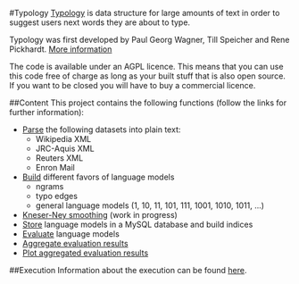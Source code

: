 #Typology
[Typology](http://www.typology.de) is data structure for large amounts of text in order to suggest users next words they are about to type.

Typology was first developed by Paul Georg Wagner, Till Speicher and Rene Pickhardt. [More information](http://www.rene-pickhardt.de/tag/typology)

The code is available under an AGPL licence. This means that you can use this code free of charge as long as your built stuff that is also open source. If you want to be closed you will have to buy a commercial licence.

##Content
This project contains the following functions (follow the links for further information):

+ [Parse](src/de/typology/parser) the following datasets into plain text:
  + Wikipedia XML
  + JRC-Aquis XML
  + Reuters XML
  + Enron Mail
+ [Build](src/de/typology/splitter) different favors of language models
  + ngrams
  + typo edges
  + general language models (1, 10, 11, 101, 111, 1001, 1010, 1011, ...)
+ [Kneser-Ney smoothing](src/de/typology/smoother) (work in progress)
+ [Store](src/de/typology/scripts) language models in a MySQL database and build indices
+ [Evaluate](src/de/typology/evaluation) language models
+ [Aggregate evaluation results](scripts)
+ [Plot aggregated evaluation results](src/de/typology/scripts)

##Execution
Information about the execution can be found [here](src/de/typology/executables).


